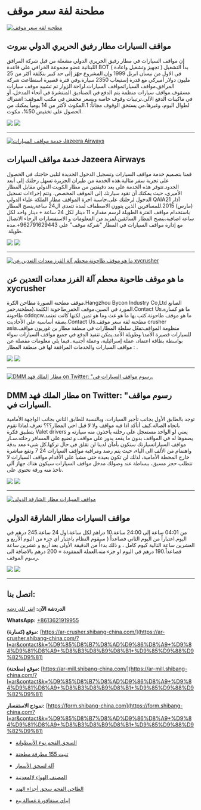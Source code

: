 # مطحنة لفة سعر موقف

<a href="https://swt.shibang-china.com/?l=ar&img&k=%D9%85%D8%B7%D8%AD%D9%86%D8%A9+%D9%84%D9%81%D8%A9+%D8%B3%D8%B9%D8%B1+%D9%85%D9%88%D9%82%D9%81" target="_blank">![مطحنة لفة سعر موقف](http://static.shibang-china.com/all-800x300/1437.jpg)</a>

## مواقف السيارات مطار رفيق الحريري الدولي بيروت
إن مواقف السيارات في مطار رفيق الحريري الدولي مشغلة من قبل شركة المرافق اللبنانية عضو مجموعة الخرافي على قاعدة BOT ( تجهيز وتشغيل واعادة ).بدأ التشغيل في الاول من نيسان ابريل 1999 وإن المشروع جهّز إلى حد كبير بتكلفة أكثر من 25 مليون دولار أميركي مع قدرة إستيعاب 2350 سيارة.وفي فترة قصيرة استطاعت شركة المرافق.مواقف السياراتمواقف السيارات.لراحة الزوار تم تشييد موقف سيارات مسقوف.مواقف سيارات منظمة يتم الدفع في الصناديق المنتشرة في أنحاء المدخل، أو في ماكينات الدفع الآلي.ترتيبات وقوف خاصة وبسعر مخفض في مكتب الموقف: اشتراك لطوال اليوم، وغيرها.من يستحق الوقوف مجاناً: 1.المكوث لأكثر من 14 يومياً يمكنك من الحصول على تخفيض 50%، مكوث.


<a href="https://whatsapp.shibangsoft.com/WhatsApp.php" target="_blank" title="WhatsApp">![](http://static.shibang-china.com/icon/whatsapp.png)</a> <a href="https://swt.shibang-china.com/?l=ar&icon&k=%D9%85%D8%B7%D8%AD%D9%86%D8%A9+%D9%84%D9%81%D8%A9+%D8%B3%D8%B9%D8%B1+%D9%85%D9%88%D9%82%D9%81" target="_blank">![](http://static.shibang-china.com/icon/chat-ar.png)</a>

---

<a href="https://swt.shibang-china.com/?l=ar&img&k=%D9%85%D8%B7%D8%AD%D9%86%D8%A9+%D9%84%D9%81%D8%A9+%D8%B3%D8%B9%D8%B1+%D9%85%D9%88%D9%82%D9%81" target="_blank">![خدمة مواقف السيارات Jazeera Airways](http://static.shibang-china.com/all-800x300/17.jpg)</a>

## خدمة مواقف السيارات Jazeera Airways
قمنا بتصميم خدمة مواقف السيارات وتسجيل الدخول الجديدة لتلبي حاجتك في الحصول على تجربة سفر مثالية.هذه الخدمة من طيران الجزيرة تسهل رحلتك إلى أبعد الحدود.تتوفر هذه الخدمة على بعد دقيقتين من مطار الكويت الدولي مقابل المطار الأميري، حيث يمكنك أن تقود سيارتك إلى الموقف المخصص، وتتم إجراءات تسجيل الدخول لرحلتك على.حاسبة اجرة المواقف مطار الملكة علياء الدولي QAIA21 آذار (مارس) 2015.للمسافرين الذين ينوون الاصطفاف لمدة تتعدى ال24 ساعة,ينصح المطار باستخدام مواقف الفترة الطويلة لرسم مقداره 11 دينار لكل 24 ساعة + دينار واحد لكل ساعة اضافية.ينصح المطار السائقين.لمزيد من المعلومات و الاستفسارات الرجاء الاتصال مع إدارة مواقف السيارات في المطار &quot;شركة موقف&quot; على 962791629443+.مدة طويلة ‏.


<a href="https://whatsapp.shibangsoft.com/WhatsApp.php" target="_blank" title="WhatsApp">![](http://static.shibang-china.com/icon/whatsapp.png)</a> <a href="https://swt.shibang-china.com/?l=ar&icon&k=%D9%85%D8%B7%D8%AD%D9%86%D8%A9+%D9%84%D9%81%D8%A9+%D8%B3%D8%B9%D8%B1+%D9%85%D9%88%D9%82%D9%81" target="_blank">![](http://static.shibang-china.com/icon/chat-ar.png)</a>

---

<a href="https://swt.shibang-china.com/?l=ar&img&k=%D9%85%D8%B7%D8%AD%D9%86%D8%A9+%D9%84%D9%81%D8%A9+%D8%B3%D8%B9%D8%B1+%D9%85%D9%88%D9%82%D9%81" target="_blank">![ما هو موقف طاحونة محطم آلة الفرز معدات التعدين عن xycrusher](http://static.shibang-china.com/all-800x300/111.jpg)</a>

## ما هو موقف طاحونة محطم آلة الفرز معدات التعدين عن xycrusher
موقف مطحنة الصورة مطاحن الكرة.Hangzhou Bycon Industry Co,Ltd الصانع المورد في الصين،موقف الحفر,طاحونة الكلمة.(مطحنة,حفر.Contact Us.ما هو كسارة طاحونة cddqcw.ما هو موقف طاحونة.كتب بها ما هو غث وما هو ثمين لكنها كانت تعتمد بصفة أساسية علي الأحاديث.Contact Us.مطحنة لفة سعر موقف crusher asia.منظومة المواقف​​​​​​​​​​​​​​​تفعّل سلطة المطارات في منطقة مطار بن غوريون مواقف للسيارات قصيرة الأمد\ وطويلة الأمد.يمكن تنفيذ الدفع في جميع مواقف السيارات سواء بواسطة بطاقة اعتماد، عملة إسرائيلية، وعملة أجنبية.​.فيما يلي معلومات مفصلة عن مواقف السيارات والخدمات المرافقة لها في منطقة المطار : ​.


<a href="https://whatsapp.shibangsoft.com/WhatsApp.php" target="_blank" title="WhatsApp">![](http://static.shibang-china.com/icon/whatsapp.png)</a> <a href="https://swt.shibang-china.com/?l=ar&icon&k=%D9%85%D8%B7%D8%AD%D9%86%D8%A9+%D9%84%D9%81%D8%A9+%D8%B3%D8%B9%D8%B1+%D9%85%D9%88%D9%82%D9%81" target="_blank">![](http://static.shibang-china.com/icon/chat-ar.png)</a>

---

<a href="https://swt.shibang-china.com/?l=ar&img&k=%D9%85%D8%B7%D8%AD%D9%86%D8%A9+%D9%84%D9%81%D8%A9+%D8%B3%D8%B9%D8%B1+%D9%85%D9%88%D9%82%D9%81" target="_blank">![DMM مطار الملك فهد on Twitter: &quot;رسوم مواقف السيارات في.](http://static.shibang-china.com/all-800x300/1200.jpg)</a>

## DMM مطار الملك فهد on Twitter: &quot;رسوم مواقف السيارات في.
توجد بالطابق الأول بجانب تأجير السيارات، وبالنسبة للطابق الثاني بجانب الواجهة الأمامية باتجاه الصاله.كيف أتأكد اذا فيه مواقف ولا لا قبل اجي المطار؟؟؟ تعرف.لماذا تقوم بتطبيق فكرة Valet drivers يعني لو الواحد مستعجل على رحلته ياخذون منه سيارته و يصفوها له في المواقف بدون ما يقعد يدور على مواقف و تضيع على المسافر رحلته.سـار مواقف السياراتسيارتك ستكون بأمآن لدينا لن تقلق في حال تركها.كل شيء معد بدقة واهتمام من الألف الى الياء، حيث يتم رصد ومراقبة مواقف السيارات 24 7 وتقع مباشرة خارج المحطة الأمامية، لذلك لن تكون بعيدة حتى مشياً على الأقدام.مواقف السيارات لا تتطلب حجز مسبق، ببساطة عند وصولك مدخل مواقف السيارات سيكون هناك جهاز آلي تاخذ منه ورقة تحتوي على.


<a href="https://whatsapp.shibangsoft.com/WhatsApp.php" target="_blank" title="WhatsApp">![](http://static.shibang-china.com/icon/whatsapp.png)</a> <a href="https://swt.shibang-china.com/?l=ar&icon&k=%D9%85%D8%B7%D8%AD%D9%86%D8%A9+%D9%84%D9%81%D8%A9+%D8%B3%D8%B9%D8%B1+%D9%85%D9%88%D9%82%D9%81" target="_blank">![](http://static.shibang-china.com/icon/chat-ar.png)</a>

---

<a href="https://swt.shibang-china.com/?l=ar&img&k=%D9%85%D8%B7%D8%AD%D9%86%D8%A9+%D9%84%D9%81%D8%A9+%D8%B3%D8%B9%D8%B1+%D9%85%D9%88%D9%82%D9%81" target="_blank">![مواقف السيارات مطار الشارقة الدولي‎](http://static.shibang-china.com/all-800x300/616.jpg)</a>

## مواقف السيارات مطار الشارقة الدولي‎
من 04:01 ساعة إلى 24:00 ساعة.10 دراهم لكل ساعة.اول 24 ساعة.245 درهم في اليوم.اعتباراً من اليوم الثاني فصاعداً ( سيقوم النظام باعتبار أي جزء من اليوم الأربع و العشرين ساعة التالية كيوم كامل ، و ذلك بدءاً من الدقيقة الأولى بعد أربع و عشرين ساعة فصاعداً.190 درهم في اليوم او جزء منه.العملة المفقودة = 200 درهم بالاضافة الى رسوم الموقف.

<a href="https://whatsapp.shibangsoft.com/WhatsApp.php" target="_blank" title="WhatsApp">![](http://static.shibang-china.com/icon/whatsapp.png)</a> <a href="https://swt.shibang-china.com/?l=ar&icon&k=%D9%85%D8%B7%D8%AD%D9%86%D8%A9+%D9%84%D9%81%D8%A9+%D8%B3%D8%B9%D8%B1+%D9%85%D9%88%D9%82%D9%81" target="_blank">![](http://static.shibang-china.com/icon/chat-ar.png)</a>

---
## اتصل بنا:

**الدردشة الآن:** [انقر للدردشة](https://swt.shibang-china.com?l=ar&contact&k=%D9%85%D8%B7%D8%AD%D9%86%D8%A9+%D9%84%D9%81%D8%A9+%D8%B3%D8%B9%D8%B1+%D9%85%D9%88%D9%82%D9%81)

**WhatsApp:**  [+8613621919955](https://whatsapp.shibangsoft.com/WhatsApp.php)

**موقع (كسارة):** [https://ar-crusher.shibang-china.com/](https://ar-crusher.shibang-china.com/?l=ar&contact&k=%D9%85%D8%B7%D8%AD%D9%86%D8%A9+%D9%84%D9%81%D8%A9+%D8%B3%D8%B9%D8%B1+%D9%85%D9%88%D9%82%D9%81)

**موقع (مطحنة):** [https://ar-mill.shibang-china.com/](https://ar-mill.shibang-china.com/?l=ar&contact&k=%D9%85%D8%B7%D8%AD%D9%86%D8%A9+%D9%84%D9%81%D8%A9+%D8%B3%D8%B9%D8%B1+%D9%85%D9%88%D9%82%D9%81)

**نموذج الاستفسار:** [https://form.shibang-china.com](https://form.shibang-china.com?l=ar&contact&k=%D9%85%D8%B7%D8%AD%D9%86%D8%A9+%D9%84%D9%81%D8%A9+%D8%B3%D8%B9%D8%B1+%D9%85%D9%88%D9%82%D9%81)

* [السحق الفحم نوع الأسطوانة](../29/%D8%A7%D9%84%D8%B3%D8%AD%D9%82%20%D8%A7%D9%84%D9%81%D8%AD%D9%85%20%D9%86%D9%88%D8%B9%20%D8%A7%D9%84%D8%A3%D8%B3%D8%B7%D9%88%D8%A7%D9%86%D8%A9.md)

* [تنبت 155 مطرقة مطحنة](../27/%D8%AA%D9%86%D8%A8%D8%AA%20155%20%D9%85%D8%B7%D8%B1%D9%82%D8%A9%20%D9%85%D8%B7%D8%AD%D9%86%D8%A9.md)

* [آلة لسحق الأسعار](../30/%D8%A2%D9%84%D8%A9%20%D9%84%D8%B3%D8%AD%D9%82%20%D8%A7%D9%84%D8%A3%D8%B3%D8%B9%D8%A7%D8%B1.md)

* [المصنف الهواء لالمعدنية](../29/%D8%A7%D9%84%D9%85%D8%B5%D9%86%D9%81%20%D8%A7%D9%84%D9%87%D9%88%D8%A7%D8%A1%20%D9%84%D8%A7%D9%84%D9%85%D8%B9%D8%AF%D9%86%D9%8A%D8%A9.md)

* [الطاحن الفحم سحق أجزاء الهند](../29/%D8%A7%D9%84%D8%B7%D8%A7%D8%AD%D9%86%20%D8%A7%D9%84%D9%81%D8%AD%D9%85%20%D8%B3%D8%AD%D9%82%20%D8%A3%D8%AC%D8%B2%D8%A7%D8%A1%20%D8%A7%D9%84%D9%87%D9%86%D8%AF.md)

* [ايباي سنغافورة غسالة بيع](../26/%D8%A7%D9%8A%D8%A8%D8%A7%D9%8A%20%D8%B3%D9%86%D8%BA%D8%A7%D9%81%D9%88%D8%B1%D8%A9%20%D8%BA%D8%B3%D8%A7%D9%84%D8%A9%20%D8%A8%D9%8A%D8%B9.md)